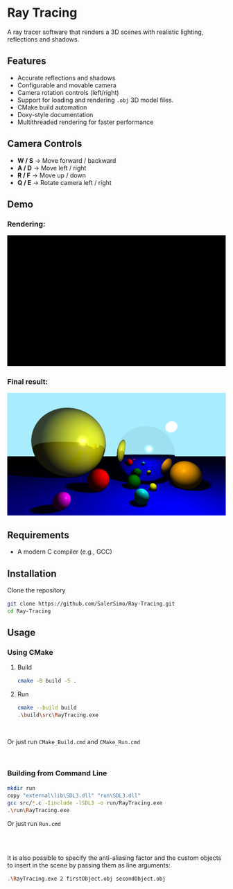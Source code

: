 # Ray Tracing

A ray tracer software that renders a 3D scenes with realistic lighting, reflections and shadows.

## Features
- Accurate reflections and shadows
- Configurable and movable camera
- Camera rotation controls (left/right)
- Support for loading and rendering `.obj` 3D model files.
- CMake build automation
- Doxy-style documentation
- Multithreaded rendering for faster performance

## Camera Controls
- **W / S** → Move forward / backward
- **A / D** → Move left / right
- **R / F** → Move up / down
- **Q / E** → Rotate camera left / right

## Demo
### Rendering:
![demo-gif](./assets/demo-gif.gif)

### Final result:
![demo-img](./assets/demo-img.png)

## Requirements
- A modern C compiler (e.g., GCC)

## Installation
Clone the repository
```bash
git clone https://github.com/SalerSimo/Ray-Tracing.git
cd Ray-Tracing
```

## Usage

### Using CMake
1. Build
    ```bash
    cmake -B build -S .
    ```

2. Run
    ```bash
    cmake --build build
    .\build\src\RayTracing.exe
    ```
<br>

Or just run `CMake_Build.cmd` and `CMake_Run.cmd`

<br>

### Building from Command Line

```bash
mkdir run
copy "external\lib\SDL3.dll" "run\SDL3.dll"
gcc src/*.c -Iinclude -lSDL3 -o run/RayTracing.exe
.\run\RayTracing.exe
```

Or just run `Run.cmd`

<br><br>

It is also possible to specify the anti-aliasing factor and the custom objects to insert in the scene by passing them as line arguments:

```bash
.\RayTracing.exe 2 firstObject.obj secondObject.obj
```
